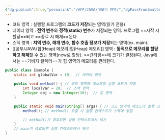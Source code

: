 ```yaml
---
{"dg-publish":true,"permalink":"/공부/JAVA/메모리 영역/","dgPassFrontmatter":true}
---
```


 - 코드 영역 : 실행할 프로그램의 **코드가 저장**되는 영역(읽기 전용)
- 데이터 영역 : **전역 변수**와 **정적(static) 변수**가 저장되는 영역. 프로그램 ==시작 시 할당==되고 ==종료 시 해제==된다
- 스택 영역 : **지역 변수, 매개 변수, 함수 호출 정보가 저장**되는 영역(ex. main). 
- [[공부/JAVA/힙(Heap) 메모리\|힙(Heap) 메모리]] 영역 : **동적으로 메모리를 할당하고 해제**할 수 있는 영역(new로 할당). ==런타임==에 크기가 결정된다. Java에서는 ==가비지 컬렉터==가 힙 영역의 메모리를 관리한다.


```java
public class Example {
    static int globalVar = 10;  // 데이터 영역
    
    public void method() { // 코드 영역에 메소드의 실행 코드가 저장
        int localVar = 20;  // 스택 영역
        Integer obj = new Integer(30);  // 힙 영역
    }

    public static void main(String[] args) { // 코드 영역에 메소드의 실행 코드가 저장
        method(); // method() 호출 시 실행 컨텍스트가 스택에 쌓임

        // method()가 종료되면 실행 컨텍스트에서 제거
    }
    // main이 종료되면 실행 컨텍스트에서 제거
}
```
